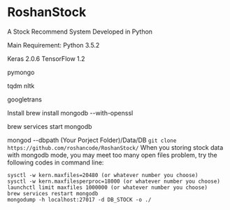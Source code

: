 # RoshanStock
A Stock Recommend System Developed in Python

Main Requirement:
Python 3.5.2

Keras 2.0.6 TensorFlow 1.2

pymongo

tqdm nltk

googletrans

Install
brew install mongodb --with-openssl

brew services start mongodb

mongod --dbpath (Your Porject Folder)/Data/DB
`git clone https://github.com/roshancode/RoshanStock/`
When you storing stock data with mongodb mode, you may meet too many open files problem, try the following codes in command line:

    sysctl -w kern.maxfiles=20480 (or whatever number you choose)
    sysctl -w kern.maxfilesperproc=18000 (or whatever number you choose)
    launchctl limit maxfiles 1000000 (or whatever number you choose)
    brew services restart mongodb
    mongodump -h localhost:27017 -d DB_STOCK -o ./
